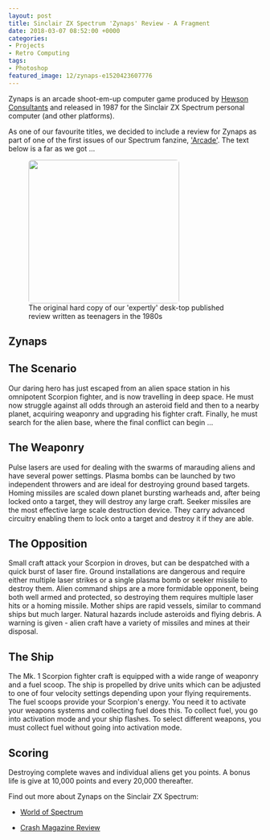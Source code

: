 ```yaml
---
layout: post
title: Sinclair ZX Spectrum 'Zynaps' Review - A Fragment
date: 2018-03-07 08:52:00 +0000
categories:
- Projects
- Retro Computing
tags:
- Photoshop
featured_image: 12/zynaps-e1520423607776
---
```

<p>Zynaps is an arcade shoot-em-up computer game produced by <a href="http://www.hewsonconsultants.com/">Hewson Consultants</a> and released in 1987 for the Sinclair ZX Spectrum personal computer (and other platforms).</p>

<p>As one of our favourite titles, we decided to include a review for Zynaps as part of one of the first issues of our Spectrum fanzine, <a href="{{ site.baseurl }}/arcade-a-sinclair-zx-spectrum-fanzine/" data-type="post" data-id="121">'Arcade'</a>. The text below is a far as we got ...</p>

<figure><a href="https://res.cloudinary.com/circleseven/image/upload/q_auto,f_auto/12/zynaps_original"><img src="https://res.cloudinary.com/circleseven/image/upload/q_auto,f_auto/12/zynaps_original" width="300" height="285" alt="" style="border-radius:6px" loading="lazy"></a><figcaption>The original hard copy of our 'expertly' desk-top published review written as teenagers in the 1980s</figcaption></figure>

<h2>Zynaps</h2>

## The Scenario

Our daring hero has just escaped from an alien space station in his omnipotent Scorpion fighter, and is now travelling in deep space. He must now struggle against all odds through an asteroid field and then to a nearby planet, acquiring weaponry and upgrading his fighter craft. Finally, he must search for the alien base, where the final conflict can begin ...

## The Weaponry

Pulse lasers are used for dealing with the swarms of marauding aliens and have several power settings. Plasma bombs can be launched by two independent throwers and are ideal for destroying ground based targets. Homing missiles are scaled down planet bursting warheads and, after being locked onto a target, they will destroy any large craft. Seeker missiles are the most effective large scale destruction device. They carry advanced circuitry enabling them to lock onto a target and destroy it if they are able.

## The Opposition

Small craft attack your Scorpion in droves, but can be despatched with a quick burst of laser fire. Ground installations are dangerous and require either multiple laser strikes or a single plasma bomb or seeker missile to destroy them. Alien command ships are a more formidable opponent, being both well armed and protected, so destroying them requires multiple laser hits or a homing missile. Mother ships are rapid vessels, similar to command ships but much larger. Natural hazards include asteroids and flying debris. A warning is given - alien craft have a variety of missiles and mines at their disposal.

## The Ship

The Mk. 1 Scorpion fighter craft is equipped with a wide range of weaponry and a fuel scoop. The ship is propelled by drive units which can be adjusted to one of four velocity settings depending upon your flying requirements. The fuel scoops provide your Scorpion's energy. You need it to activate your weapons systems and collecting fuel does this. To collect fuel, you go into activation mode and your ship flashes. To select different weapons, you must collect fuel without going into activation mode.

## Scoring

Destroying complete waves and individual aliens get you points. A bonus life is give at 10,000 points and every 20,000 thereafter.

Find out more about Zynaps on the Sinclair ZX Spectrum:

- <a href="http://www.worldofspectrum.org/infoseekid.cgi?id=0005890">World of Spectrum</a>

- <a href="http://www.crashonline.org.uk/42/zynaps.htm">Crash Magazine Review</a>

